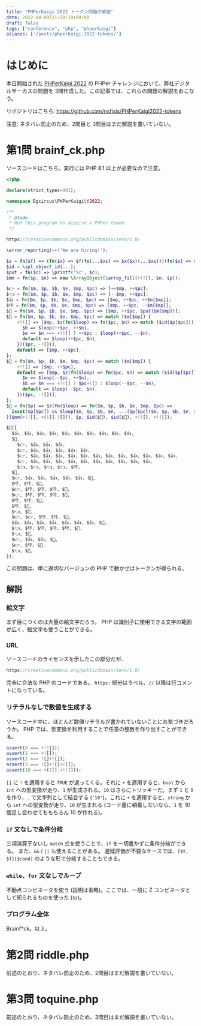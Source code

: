 ```yaml
---
title: "PHPerKaigi 2022 トークン問題の解説"
date: 2022-04-09T21:50:19+09:00
draft: false
tags: ["conference", "php", "phperkaigi"]
aliases: ['/posts/phperkaigi-2022-tokens/']
---
```



# はじめに

本日開始された [PHPerKaigi 2022](https://phperkaigi.jp/2022/) の PHPer チャレンジにおいて、弊社デジタルサーカスの問題を 3問作成した。この記事では、これらの問題の解説をおこなう。

リポジトリはこちら: https://github.com/nsfisis/PHPerKaigi2022-tokens


注意: ネタバレ防止のため、2問目と 3問目はまだ解説を書いていない。


# 第1問 brainf_ck.php

ソースコードはこちら。実行には PHP 8.1 以上が必要なので注意。

```php
<?php

declare(strict_types=0O1);

namespace Dgcircus\PHPerKaigi\Y2022;

/**
 * @todo
 * Run this program to acquire a PHPer token.
 */

https://creativecommons.org/publicdomain/zero/1.0/

\error_reporting(~+!'We are hiring!');

$z = fn($f) => (fn($x) => $f(fn(...$xs) => $x($x)(...$xs)))(fn($x) => $f(fn(...$xs) => $x($x)(...$xs)));
$id = \spl_object_id(...);
$put = fn($c) => \printf('%c', $c);
$mm = fn($p, $n) => new \ArrayObject(\array_fill(+!![], $n, $p));

$👉 = fn($m, $p, $b, $e, $mp, $pc) => [++$mp, ++$pc];
$👈 = fn($m, $p, $b, $e, $mp, $pc) => [--$mp, ++$pc];
$👍 = fn($m, $p, $b, $e, $mp, $pc) => [$mp, ++$pc, ++$m[$mp]];
$👎 = fn($m, $p, $b, $e, $mp, $pc) => [$mp, ++$pc, --$m[$mp]];
$📝 = fn($m, $p, $b, $e, $mp, $pc) => [$mp, ++$pc, $put($m[$mp])];
$🤡 = fn($m, $p, $b, $e, $mp, $pc) => match ($m[$mp]) {
    +!![] => [$mp, $z(fn($loop) => fn($pc, $n) => match ($id($p[$pc])) {
      $b => $loop(++$pc, ++$n),
      $e => $n === +!![] ? ++$pc : $loop(++$pc, --$n),
      default => $loop(++$pc, $n),
    })($pc, -![])],
    default => [$mp, ++$pc],
};
$🎪 = fn($m, $p, $b, $e, $mp, $pc) => match ($m[$mp]) {
    +!![] => [$mp, ++$pc],
    default => [$mp, $z(fn($loop) => fn($pc, $n) => match ($id($p[$pc])) {
      $e => $loop(--$pc, ++$n),
      $b => $n === +!![] ? $pc+![] : $loop(--$pc, --$n),
      default => $loop(--$pc, $n),
    })($pc, -![])],
};
$🐘 = fn($p) => $z(fn($loop) => fn($m, $p, $b, $e, $mp, $pc) =>
  isset($p[$pc]) && $loop($m, $p, $b, $e, ...($p[$pc]($m, $p, $b, $e, $mp, $pc)))
)($mm(+!![], +(![].![])), $p, $id($🤡), $id($🎪), +!![], +!![]);

$🐘([
  $👍, $👍, $👍, $👍, $👍, $👍, $👍, $👍, $👍, $👍,
  $🤡,
    $👉, $👍, $👍, $👍,
    $👉, $👍, $👍, $👍, $👍, $👍,
    $👉, $👍, $👍, $👍, $👍, $👍, $👍, $👍, $👍, $👍, $👍, $👍, $👍,
    $👉, $👍, $👍, $👍, $👍, $👍, $👍, $👍, $👍, $👍, $👍,
    $👈, $👈, $👈, $👈, $👎,
  $🎪,
  $👉, $👍, $👍, $👍, $👍, $👍, $📝,
  $👎, $👎, $📝,
  $👉, $👎, $👎, $👎, $📝,
  $👉, $👎, $👎, $👎, $📝,
  $👎, $👎, $📝,
  $👎, $📝,
  $👈, $📝,
  $👉, $👉, $👎, $👎, $📝,
  $👍, $👍, $👍, $👍, $👍, $👍, $👍, $📝,
  $👈, $👎, $👎, $👎, $👎, $📝,
  $👈, $📝,
  $👉, $👍, $👍, $📝,
  $👉, $👎, $📝,
  $👈, $📝,
]);
```

この問題は、単に適切なバージョンの PHP で動かせばトークンが得られる。


## 解説

### 絵文字

まず目につくのは大量の絵文字だろう。
PHP は識別子に使用できる文字の範囲が広く、絵文字も使うことができる。

### URL

ソースコードのライセンスを示したこの部分だが、

```php
https://creativecommons.org/publicdomain/zero/1.0/
```

完全に合法な PHP のコードである。
`https:` 部分はラベル、`//` 以降は行コメントになっている。

### リテラルなしで数値を生成する

ソースコード中に、ほとんど数値リテラルが書かれていないことにお気づきだろうか。
PHP では、型変換を利用することで任意の整数を作り出すことができる。

```php
assert(0 === +!![]);
assert(1 === +![]);
assert(2 === ![]+![]);
assert(3 === ![]+![]+![]);
assert(10 === +(![].+!![]));
```

`[]` に `!` を適用すると `TRUE` が返ってくる。それに `+`
を適用すると、`bool` から `int` ヘの型変換が走り、`1` が生成される。`10`
はさらにトリッキーだ。まず `1` と `0` を作り、`.` で文字列として結合する
(`'10'`)。これに `+` を適用すると、`string` から `int`
への型変換が走り、`10` が生まれる (コード量に頓着しないなら、`1` を 10
個足し合わせてももちろん 10 が作れる)。

### `if` 文なしで条件分岐

三項演算子ないし `match` 式を使うことで、`if` を一切書かずに条件分岐ができる。
また、`&&` / `||` も使えることがある。
遅延評価が不要なケースでは、`[$t, $f][$cond]` のような形で分岐することもできる。

### `while`、`for` 文なしでループ

不動点コンビネータを使う (説明は省略)。ここでは、一般に Z
コンビネータとして知られるものを使った (`$z`)。


### プログラム全体

Brainf\*ck。以上。



# 第2問 riddle.php

前述のとおり、ネタバレ防止のため、2問目はまだ解説を書いていない。


# 第3問 toquine.php

前述のとおり、ネタバレ防止のため、3問目はまだ解説を書いていない。
